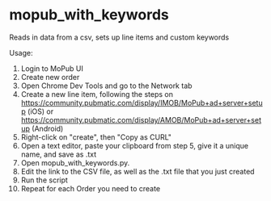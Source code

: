 # mopub_with_keywords
Reads in data from a csv, sets up line items and custom keywords

Usage:
1) Login to MoPub UI
2) Create new order
3) Open Chrome Dev Tools and go to the Network tab
4) Create a new line item, following the steps on https://community.pubmatic.com/display/IMOB/MoPub+ad+server+setup (iOS) or https://community.pubmatic.com/display/AMOB/MoPub+ad+server+setup (Android)
5) Right-click on "create", then "Copy as CURL"
6) Open a text editor, paste your clipboard from step 5, give it a unique name, and save as .txt
7) Open mopub_with_keywords.py.
8) Edit the link to the CSV file, as well as the .txt file that you just created
9) Run the script
10) Repeat for each Order you need to create
